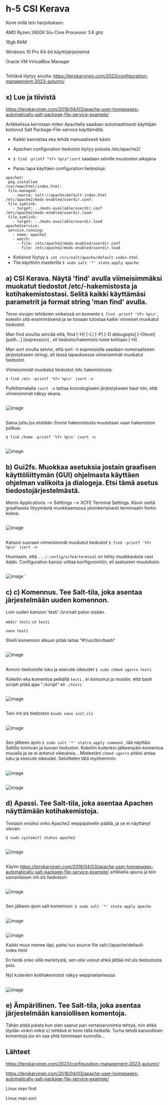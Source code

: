 # h-5 CSI Kerava

Kone millä tein harjoituksen:

AMD Ryzen 2600X Six-Core Processor 3.6 ghz  

16gb RAM  

Windows 10 Pro 64-bit käyttöjärjestelmä  

Oracle VM VirtualBox Manager  

##

Tehtävä löytyy sivulta: https://terokarvinen.com/2023/configuration-management-2023-autumn/

## x)  Lue ja tiivistä  

https://terokarvinen.com/2018/04/03/apache-user-homepages-automatically-salt-package-file-service-example/  

Artikkelissa kerrotaan miten Apachella saadaan automaattisesti käyttäjän kotisivut Salt Package-File-service käyttämällä.  

- Kaikki kannattaa eka tehdä manuaalisesti käsin
- Apachen configuration tiedostot löytyy polusta /etc/apache2/
- `$ find -printf "%T+ %p\n"|sort` saadaan selville muutosten aikajana

- Paras tapa käyttäen configuration tiedostoja:

```$ cat /srv/salt/apache/init.sls  
apache2:  
 pkg.installed  
/var/www/html/index.html:  
 file.managed:  
   - source: salt://apache/default-index.html
/etc/apache2/mods-enabled/userdir.conf:
 file.symlink:
   - target: ../mods-available/userdir.conf
/etc/apache2/mods-enabled/userdir.load:
 file.symlink:
   - target: ../mods-available/userdir.load
apache2service:
 service.running:
   - name: apache2
   - watch:
     - file: /etc/apache2/mods-enabled/userdir.conf
     - file: /etc/apache2/mods-enabled/userdir.load 
```
- Kotisivut löytyy `$ cat /srv/salt/apache/default-index.html`
- Tila käyttöön masterilla `$ sudo salt '*' state.apply apache`

## a)  CSI Kerava. Näytä 'find' avulla viimeisimmäksi muokatut tiedostot /etc/-hakemistosta ja kotihakemistostasi. Selitä kaikki käyttämäsi parametrit ja format string 'man find' avulla.  

Teron sivujen tehtävien vinkeissä on komento `$ find -printf '%T+ %p\n'`, kokeilin sitä ensimmäisenä ja se tosiaan tulostaa kaikki viimeiset muokatut tiedostot.  

Man find sivuilta selviää että, find [-H] [-L] [-P] [-D debugopts] [-Olevel] [path...] [expression] , eli tiedosto/hakemisto tulee kohtaan [-H] .  

Man sort sivulta selvisi, että sort -n expressiolla saadaan numeraaliseen järjestykseen stringi, eli tässä tapauksessa viimeisimmät muokatut tiedostot.   

Viimeisimmät muokatut tiedostot /etc hakemistosta:  

` $ find /etc -printf '%T+ %p\n' |sort -n `  

Putkittamalalla `|sort -n` laittaa kronologiseen järjestykseen haut niin, että viimeisimmät näkyy ekana. 

##  

![image](https://github.com/aarott/palvelinten_hallinta/assets/78908566/a7e587b3-8d7d-4276-b845-30680b2a059c)


## 

Sama juttu jos etsitään /home hakemistosta muutetaan vaan hakemiston polkua:  

` $ find /home -printf '%T+ %p\n' |sort -n `  

##  

![image](https://github.com/aarott/palvelinten_hallinta/assets/78908566/d09f1749-741a-420a-8080-de8146c176c9)  

##

## b) Gui2fs. Muokkaa asetuksia jostain graafisen käyttöliittymän (GUI) ohjelmasta käyttäen ohjelman valikoita ja dialogeja. Etsi tämä asetus tiedostojärjestelmästä.

Menin Applications --> Setttings --> XCFE Terminal Settings. Kävin sieltä graafisesta liityymästä muokkaamassa yksinkertaisesti terminaalin fontin kokoa.  

##  

![image](https://github.com/aarott/palvelinten_hallinta/assets/78908566/baa3538e-c733-40cc-91c5-a52a333e5892)  

##  

Katsoin suoraan viimeisimmät muokatut tiedostot ` $ find -printf '%T+ %p\n' |sort -n `  

Huomasin, että `.../.config/xcfe4/terminal` on tehty muokkauksia vast ikään.  Configuration kansio viittaa konfigurointiin, eli asetusten muutoksiin. 

## 

![image](https://github.com/aarott/palvelinten_hallinta/assets/78908566/eea521bd-e734-4a63-85cd-5cf836d75ba9)  '

##

## c) c) Komennus. Tee Salt-tila, joka asentaa järjestelmään uuden komennon.  

Loin uuden kansion 'testi' /srv/salt polun sisään.  

`mkdir testi` `cd testi` 

`nano testi`  

Shelli komennon alkuun pitää laitaa "#!/usr/bin/bash"  

## 

![image](https://github.com/aarott/palvelinten_hallinta/assets/78908566/579ac8b5-28ab-4d43-979c-f72119abee9f)  

##  

Annoin tiedostolle luku ja execute oikeudet `$ sudo chmod ugo+rx testi`  

Kokeilin eka komentoa pelkällä `testi` , ei toimuinut ja muistin, että bash scripti pitää ajaa "./script" eli `./testi`  

##  

![image](https://github.com/aarott/palvelinten_hallinta/assets/78908566/82284f7d-6760-43fe-befc-0b7bdf1fa47f)  

##  

Tein init.sls tiedoston `$sudo nano init.sls` 

##  

![image](https://github.com/aarott/palvelinten_hallinta/assets/78908566/5c7f230d-3905-477d-9191-1b9d5f8c6c50)  

##  

Sen jälkeen ajoin `$ sudo salt '*' statre.apply command` , tää näyttäis Saltilla toimivan ja luovan tiedoston.  Kokeilin kuitenkin jälkeenpäin komentoa muualla ja se ei antanut oikeuksia... 
Mielestäni `chmod ugo+rx` pitäisi antaa luku ja execute oikeudet. Selvittelen tätä myöhemmin.  

##  

![image](https://github.com/aarott/palvelinten_hallinta/assets/78908566/e75f01f0-464d-4a9f-893c-1599a1678a74)  

##  

![image](https://github.com/aarott/palvelinten_hallinta/assets/78908566/eb723c2c-81e6-49ef-8834-8c13bd9b54bf)  

## 

## d) Apassi. Tee Salt-tila, joka asentaa Apachen näyttämään kotihakemistoja.

Testasin ensiksi onko Apache2 weppipalvelin päällä, ja se ei näyttänyt olevan:

`$ sudo systemctl status apache2` 


## 

![image](https://github.com/aarott/palvelinten_hallinta/assets/78908566/0bdafb94-1d72-486b-87f7-3170adc5eed5)  

##  

Käytin https://terokarvinen.com/2018/04/03/apache-user-homepages-automatically-salt-package-file-service-example/ artikkelia apuna ja tein samanlaisen init.sls tiedoston:  

##  

![image](https://github.com/aarott/palvelinten_hallinta/assets/78908566/2b298559-2a0e-4430-a09b-732554919a8b)  

##  

Sen jälkeen ajoin salt komennon: `$ sudo salt '*' state.apply apache` 

##  

![image](https://github.com/aarott/palvelinten_hallinta/assets/78908566/9be0df12-f058-4aab-b23a-3db92c40c561)

##  

![image](https://github.com/aarott/palvelinten_hallinta/assets/78908566/705cdc1d-48cd-4bc1-9ff8-ea2416cdf167)  

Kaikki muut menee läpi, paitsi tuo source file salt://apache/default-index.html  

En tiedä onko sillä merkitystä, sen olisi voinut ehkä jättää init.sls tiedostosta pois.  

Nyt kuitenkin kotihakemistot näkyy weppiselaimessa:  

## 

![image](https://github.com/aarott/palvelinten_hallinta/assets/78908566/bf7e3f99-c32c-4292-b048-e29124b38c78)  

## 

## e) Ämpärillinen. Tee Salt-tila, joka asentaa järjestelmään kansiollisen komentoja.  

Tähän pitää palata kun olen saanut pari vertaisarviointia tehtyä, niin ehkä löydän vinkin miksi c) tehtävä ei toimi tällä hetkellä. Turha tehdä kansiollinen komentoja jos en saa yhtä toimimaan kunnolla...  

## Lähteet  

https://terokarvinen.com/2023/configuration-management-2023-autumn/  

https://terokarvinen.com/2018/04/03/apache-user-homepages-automatically-salt-package-file-service-example/  

Linux man find  

Linux man sort  









